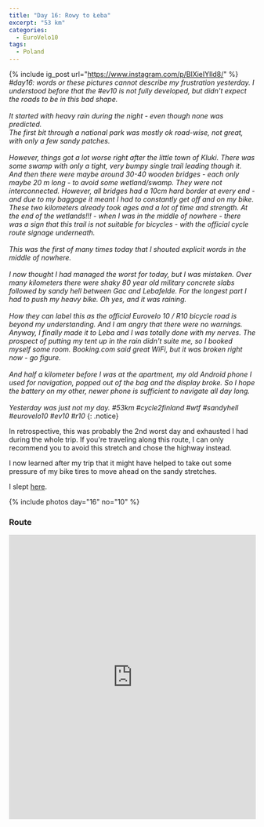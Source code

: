 ```yaml
---
title: "Day 16: Rowy to Łeba"
excerpt: "53 km"
categories:
  - EuroVelo10
tags:
  - Poland
---
```

{% include ig_post url="https://www.instagram.com/p/BlXieIYlld8/" %}
_#day16: words or these pictures cannot describe my frustration yesterday. I understood before that the #ev10 is not fully developed, but didn't expect the roads to be in this bad shape.
<br><br>
It started with heavy rain during the night - even though none was predicted.<br>
The first bit through a national park was mostly ok road-wise, not great, with only a few sandy patches.
<br><br>
However, things got a lot worse right after the little town of Kluki. There was some swamp with only a tight, very bumpy single trail leading though it. And then there were maybe around 30-40 wooden bridges - each only maybe 20 m long - to avoid some wetland/swamp. They were not interconnected. However, all bridges had a 10cm hard border at every end - and due to my baggage it meant I had to constantly get off and on my bike. These two kilometers already took ages and a lot of time and strength. At the end of the wetlands!!! - when I was in the middle of nowhere - there was a sign that this trail is not suitable for bicycles - with the official cycle route signage underneath.
<br><br>
This was the first of many times today that I shouted explicit words in the middle of nowhere.
<br><br>
I now thought I had managed the worst for today, but I was mistaken. Over many kilometers there were shaky 80 year old military concrete slabs followed by sandy hell between Gac and Lebafelde. For the longest part I had to push my heavy bike. Oh yes, and it was raining.
<br><br>
How they can label this as the official Eurovelo 10 / R10 bicycle road is beyond my understanding. And I am angry that there were no warnings.<br>
Anyway, I finally made it to Leba and I was totally done with my nerves. The prospect of putting my tent up in the rain didn't suite me, so I booked myself some room. Booking.com said great WiFi, but it was broken right now - go figure.
<br><br>
And half a kilometer before I was at the apartment, my old Android phone I used for navigation, popped out of the bag and the display broke. So I hope the battery on my other, newer phone is sufficient to navigate all day long.
<br><br>
Yesterday was just not my day. #53km #cycle2finland #wtf #sandyhell #eurovelo10 #ev10 #r10_
{: .notice}

In retrospective, this was probably the 2nd worst day and exhausted I had during the whole trip. If you're traveling along this route, I can only recommend you to avoid this stretch and chose the highway instead.

I now learned after my trip that it might have helped to take out some pressure of my bike tires to move ahead on the sandy stretches.

I slept [here](https://www.openstreetmap.org/way/351911112).

{% include photos day="16" no="10" %}

### Route

<iframe src="https://www.komoot.de/tour/39061402/embed?profile=1" width="100%" height="580" frameborder="0" scrolling="no"></iframe>